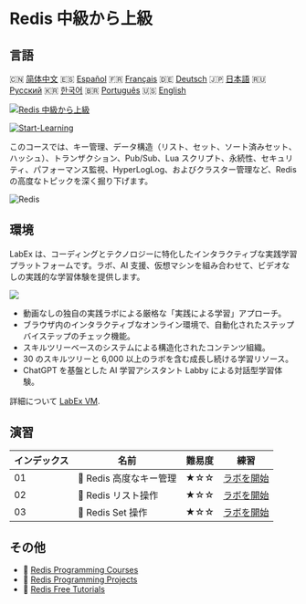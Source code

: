 # Redis 中級から上級

## 言語

🇨🇳 [简体中文](README_zh.md) 🇪🇸 [Español](README_es.md) 🇫🇷 [Français](README_fr.md) 🇩🇪 [Deutsch](README_de.md) 🇯🇵 [日本語](README_ja.md) 🇷🇺 [Русский](README_ru.md) 🇰🇷 [한국어](README_ko.md) 🇧🇷 [Português](README_pt.md) 🇺🇸 [English](README.md) 

[![Redis 中級から上級](https://cover-creator.labex.io/redis-intermediate-to-advanced.png?lang=ja)](https://labex.io/ja/courses/redis-intermediate-to-advanced)

[![Start-Learning](https://img.shields.io/badge/Start-Learning-whitesmoke?style=for-the-badge)](https://labex.io/ja/courses/redis-intermediate-to-advanced)

このコースでは、キー管理、データ構造（リスト、セット、ソート済みセット、ハッシュ）、トランザクション、Pub/Sub、Lua スクリプト、永続性、セキュリティ、パフォーマンス監視、HyperLogLog、およびクラスター管理など、Redis の高度なトピックを深く掘り下げます。

![Redis](https://img.shields.io/badge/Redis-whitesmoke?style=for-the-badge&logo=redis)


## 環境

LabEx は、コーディングとテクノロジーに特化したインタラクティブな実践学習プラットフォームです。ラボ、AI 支援、仮想マシンを組み合わせて、ビデオなしの実践的な学習体験を提供します。

![](https://tutorial-screenshot.getvm.io/images/vm-1725247253.png)

- 動画なしの独自の実践ラボによる厳格な「実践による学習」アプローチ。
- ブラウザ内のインタラクティブなオンライン環境で、自動化されたステップバイステップのチェック機能。
- スキルツリーベースのシステムによる構造化されたコンテンツ組織。
- 30 のスキルツリーと 6,000 以上のラボを含む成長し続ける学習リソース。
- ChatGPT を基盤とした AI 学習アシスタント Labby による対話型学習体験。

詳細について [LabEx VM](https://support.labex.io/using-labex/virtual-machine).

## 演習

|   インデックス | 名前                    | 難易度   | 練習                                                                                                              |
|----------------|-------------------------|----------|-------------------------------------------------------------------------------------------------------------------|
|             01 | 📖 Redis 高度なキー管理 | ★☆☆      | <a target='_blank' href='https://labex.io/ja/tutorials/redis-redis-advanced-key-management-552094'>ラボを開始</a> |
|             02 | 📖 Redis リスト操作     | ★☆☆      | <a target='_blank' href='https://labex.io/ja/tutorials/redis-redis-list-operations-552098'>ラボを開始</a>         |
|             03 | 📖 Redis Set 操作       | ★☆☆      | <a target='_blank' href='https://labex.io/ja/tutorials/redis-redis-set-operations-552104'>ラボを開始</a>          |

## その他

- 🔗 [Redis Programming Courses](https://github.com/labex-labs/awesome-programming-courses)
- 🔗 [Redis Programming Projects](https://github.com/labex-labs/awesome-programming-projects)
- 🔗 [Redis Free Tutorials](https://github.com/labex-labs/redis-free-tutorials)

